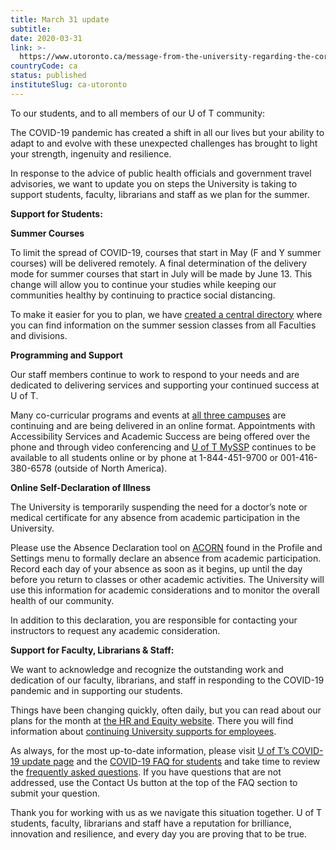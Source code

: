 ```yaml
---
title: March 31 update
subtitle: 
date: 2020-03-31
link: >-
  https://www.utoronto.ca/message-from-the-university-regarding-the-coronavirus/archive
countryCode: ca
status: published
instituteSlug: ca-utoronto
---
```

To our students, and to all members of our U of T community:

The COVID-19 pandemic has created a shift in all our lives but your ability to adapt to and evolve with these unexpected challenges has brought to light your strength, ingenuity and resilience.

In response to the advice of public health officials and government travel advisories, we want to update you on steps the University is taking to support students, faculty, librarians and staff as we plan for the summer.

**Support for Students:**

**Summer Courses**

To limit the spread of COVID-19, courses that start in May (F and Y summer courses) will be delivered remotely. A final determination of the delivery mode for summer courses that start in July will be made by June 13. This change will allow you to continue your studies while keeping our communities healthy by continuing to practice social distancing.

To make it easier for you to plan, we have [created a central directory](/message-from-the-university-regarding-the-coronavirus/information-by-faculty) where you can find information on the summer session classes from all Faculties and divisions. 

**Programming and Support**

Our staff members continue to work to respond to your needs and are dedicated to delivering services and supporting your continued success at U of T.

Many co-curricular programs and events at [all three campuses](https://www.viceprovoststudents.utoronto.ca/covid-19/) are continuing and are being delivered in an online format. Appointments with Accessibility Services and Academic Success are being offered over the phone and through video conferencing and [U of T MySSP](https://www.studentlife.utoronto.ca/hwc/myssp) continues to be available to all students online or by phone at 1-844-451-9700 or 001-416-380-6578 (outside of North America).

**Online Self-Declaration of Illness**

The University is temporarily suspending the need for a doctor’s note or medical certificate for any absence from academic participation in the University.

Please use the Absence Declaration tool on [ACORN](https://acorn.utoronto.ca/sws/#/) found in the Profile and Settings menu to formally declare an absence from academic participation. Record each day of your absence as soon as it begins, up until the day before you return to classes or other academic activities. The University will use this information for academic considerations and to monitor the overall health of our community.

In addition to this declaration, you are responsible for contacting your instructors to request any academic consideration.

**Support for Faculty, Librarians & Staff:**

We want to acknowledge and recognize the outstanding work and dedication of our faculty, librarians, and staff in responding to the COVID-19 pandemic and in supporting our students.

Things have been changing quickly, often daily, but you can read about our plans for the month at [the HR and Equity website](http://www.hrandequity.utoronto.ca/). There you will find information about [continuing University supports for employees](http://www.hrandequity.utoronto.ca/news/covid-19-continuing-university-supports-for-employees/).

As always, for the most up-to-date information, please visit [U of T’s COVID-19 update page](/message-from-the-university-regarding-the-coronavirus) and the [COVID-19 FAQ for students](https://www.viceprovoststudents.utoronto.ca/covid-19/) and take time to review the [frequently asked questions](/message-from-the-university-regarding-the-coronavirus#faq). If you have questions that are not addressed, use the Contact Us button at the top of the FAQ section to submit your question.

Thank you for working with us as we navigate this situation together. U of T students, faculty, librarians and staff have a reputation for brilliance, innovation and resilience, and every day you are proving that to be true.
